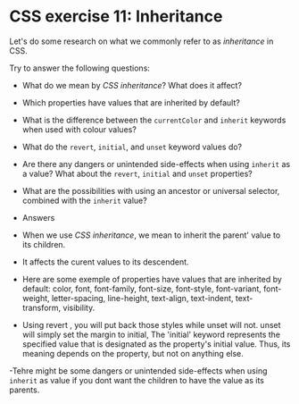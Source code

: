 # CSS exercise 11: Inheritance

Let's do some research on what we commonly refer to as *inheritance* in CSS.

Try to answer the following questions:

- What do we mean by *CSS inheritance*? What does it affect?
- Which properties have values that are inherited by default?
- What is the difference between the `currentColor` and `inherit` keywords when used with colour values?
- What do the `revert`, `initial`, and `unset` keyword values do?
- Are there any dangers or unintended side-effects when using `inherit` as a value? What about the `revert`, `initial` and `unset` properties?
- What are the possibilities with using an ancestor or universal selector, combined with the `inherit` value?

- Answers

- When we use *CSS inheritance*, we mean to inherit the parent' value to its children.

- It affects the curent values to its descendent.

- Here are some exemple of properties have values that are inherited by default: color, font, font-family, font-size, font-style, font-variant, font-weight, letter-spacing, line-height, text-align, text-indent, text-transform, visibility.

- Using revert , you will put back those styles while unset will not.
 unset will simply set the margin to initial,
 The 'initial' keyword represents the specified value that is designated as the property's initial value. Thus, its meaning depends on the property, but not on anything else.

 -Tehre might be some dangers or unintended side-effects when using `inherit` as value if you dont want the children to have the value as its parents.